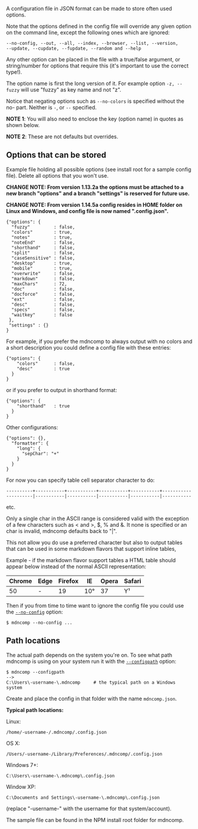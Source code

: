 A configuration file in JSON format can be made to store often used options.

Note that the options defined in the config file will override any given option
on the command line, except the following ones which are ignored:

    --no-config, --out, --all, --index, --browser, --list, --version,
    --update, --cupdate, --fupdate, --random and --help

Any other option can be placed in the file with a true/false argument, or string/number
for options that require this (it's important to use the correct type!).

The option name is first the long version of it. For example option `-z, --fuzzy` will
use "fuzzy" as key name and not "z".

Notice that negating options such as `--no-colors` is specified without the no- part. Neither
is `-`, or `--` specified.

**NOTE 1**: You will also need to enclose the key (option name) in quotes as shown below.

**NOTE 2**: These are not defaults but overrides.

Options that can be stored
--------------------------

Example file holding all possible options (see install root for a sample config file).
Delete all options that you won't use.

**CHANGE NOTE: From version 1.13.2a the options must be attached to a new branch "options" and
a branch "settings" is reserved for future use.**

**CHANGE NOTE: From version 1.14.5a config resides in HOME folder on Linux and Windows, and config
file is now named ".config.json".**

```text/json
{"options": {
  "fuzzy"         : false,
  "colors"        : true,
  "notes"         : true,
  "noteEnd"       : false,
  "shorthand"     : false,
  "split"         : false,
  "caseSensitive" : false,
  "desktop"       : true,
  "mobile"        : true,
  "overwrite"     : false,
  "markdown"      : false,
  "maxChars"      : 72,
  "doc"           : false,
  "docforce"      : false,
  "ext"           : false,
  "desc"          : false,
  "specs"         : false,
  "waitkey"       : false
 },
 "settings" : {}
}
```

For example, if you prefer the mdncomp to always output with no colors and a short
description you could define a config file with these entries:

```text/json
{"options": {
    "colors"      : false,
    "desc"        : true
  }
}
```

or if you prefer to output in shorthand format:

```text/json
{"options": {
    "shorthand"   : true
  }
}
```

Other configurations:

```text/json
{"options": {},
  "formatter": {
    "long": {
      "sepChar": "+"
    }
  }
}
```
For now you can specify table cell separator character to do:

```text
----------+-----------+-----------+-----------+-----------+-----------
----------|-----------|-----------|-----------|-----------|-----------
```  
etc.

Only a single char in the ASCII range is considered valid with the exception
of a few characters such as &lt; and &gt;, $, % and &amp;. It none is specified
or an char is invalid, mdncomp defaults back to "|".

This not allow you do use a preferred character but also to output tables
that can be used in some markdown flavors that support inline tables,

Example - if the markdown flavor support tables a HTML table should appear
below instead of the normal ASCII representation:

 Chrome    | Edge      | Firefox   | IE        | Opera     | Safari    
 ----------|-----------|-----------|-----------|-----------|-----------
     50    |     -     |     19    |    10°    |     37    |     Y¹    


Then if you from time to time want to ignore the config file you could use the [`--no-config`](./Options.md#-no-config)
option:

    $ mdncomp --no-config ...

Path locations
--------------

The actual path depends on the system you're on. To see what path mdncomp is using on your
system run it with the [`--configpath`](./Options.md#-configpath) option:

```text/json
$ mdncomp --configpath
-->
C:\Users\-username-\.mdncomp     # the typical path on a Windows system
```

Create and place the config in that folder with the name `mdncomp.json`.

**Typical path locations:**

Linux:

    /home/-username-/.mdncomp/.config.json

OS X:

    /Users/-username-/Library/Preferences/.mdncomp/.config.json

Windows 7+:

    C:\Users\-username-\.mdncomp\.config.json

Window XP:

    C:\Documents and Settings\-username-\.mdncomp\.config.json

(replace "-username-" with the username for that system/account).

The sample file can be found in the NPM install root folder for mdncomp.
